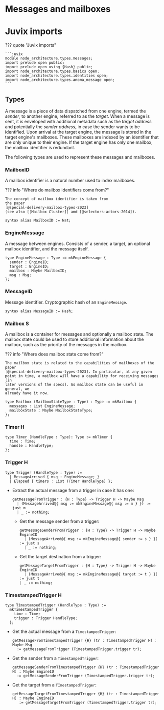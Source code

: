 # Messages and mailboxes

# Juvix imports

??? quote "Juvix imports"

    ```juvix
    module node_architecture.types.messages;
    import prelude open public;
    import prelude open using {Hash} public;
    import node_architecture.types.basics open;
    import node_architecture.types.identities open;
    import node_architecture.types.anoma_message open;
    ```

## Types

A message is a piece of data dispatched from one engine, termed the _sender_, to
another engine, referred to as the _target_. When a message is sent, it is
enveloped with additional metadata such as the _target address_ and potentially
the _sender address_, in case the sender wants to be identified. Upon arrival at
the target engine, the message is stored in the target engine's mailboxes. These
mailboxes are indexed by an identifier that are only unique to their engine. If
the target engine has only one mailbox, the mailbox identifier is redundant.

The following types are used to represent these messages and mailboxes.

### MailboxID

A mailbox identifier is a natural number used to index mailboxes.

??? info "Where do mailbox identifiers come from?"

    The concept of mailbox identifier is taken from
    the paper
    [@special-delivery-mailbox-types-2023]
    (see also [[Mailbox Cluster]] and [@selectors-actors-2014]).

```juvix
syntax alias MailboxID := Nat;
```

### EngineMessage

A message between engines.
Consists of a sender, a target, an optional mailbox identifier, and the message itself.

```juvix
type EngineMessage : Type := mkEngineMessage {
  sender : EngineID;
  target : EngineID;
  mailbox : Maybe MailboxID;
  msg : Msg;
};
```

### MessageID

Message identifier.
Cryptographic hash of an `EngineMessage`.

```juvix
syntax alias MessageID := Hash;
```

### Mailbox S

A mailbox is a container for messages and optionally a mailbox state. The
mailbox state could be used to store additional information about the mailbox,
such as the priority of the messages in the mailbox.

??? info "Where does mailbox state come from?"

    The mailbox state is related to the capabilities of mailboxes of the paper
    [@special-delivery-mailbox-types-2023]. In particular, at any given
    point in time, a mailbox will have a capability for receiving messages (in
    later versions of the specs). As mailbox state can be useful in general, we
    already have it now.

```juvix
type Mailbox (MailboxStateType : Type) : Type := mkMailbox {
  messages : List EngineMessage;
  mailboxState : Maybe MailboxStateType;
};
```

### Timer H

```juvix
type Timer (HandleType : Type): Type := mkTimer {
  time : Time;
  handle : HandleType;
};
```

### Trigger H

```juvix
type Trigger (HandleType : Type) :=
  | MessageArrived { msg : EngineMessage; }
  | Elapsed { timers : List (Timer HandleType) };
```

- Extract the actual message from a trigger in case it has one:

    ```juvix
    getMessageFromTrigger : {H : Type} -> Trigger H -> Maybe Msg
      | (MessageArrived@{ msg := mkEngineMessage@{ msg := m } }) := just m
      | _ := nothing;
    ```

  - Get the message sender from a trigger:

      ```juvix
      getMessageSenderFromTrigger : {H : Type} -> Trigger H -> Maybe EngineID
        | (MessageArrived@{ msg := mkEngineMessage@{ sender := s } }) := just s
        | _ := nothing;
      ```

  - Get the target destination from a trigger:

      ```juvix
      getMessageTargetFromTrigger : {H : Type} -> Trigger H -> Maybe EngineID
        | (MessageArrived@{ msg := mkEngineMessage@{ target := t } }) := just t
      | _ := nothing;
      ```

### TimestampedTrigger H

```juvix
type TimestampedTrigger (HandleType : Type) :=
  mkTimestampedTrigger {
    time : Time;
    trigger : Trigger HandleType;
  };
```

- Get the actual message from a `TimestampedTrigger`:

    ```juvix
    getMessageFromTimestampedTrigger {H} (tr : TimestampedTrigger H) : Maybe Msg
      := getMessageFromTrigger (TimestampedTrigger.trigger tr);
    ```

- Get the sender from a `TimestampedTrigger`:

    ```juvix
    getMessageSenderFromTimestampedTrigger {H} (tr : TimestampedTrigger H) : Maybe EngineID
      := getMessageSenderFromTrigger (TimestampedTrigger.trigger tr);
    ```

- Get the target from a `TImestampedTrigger`:

    ```juvix
    getMessageTargetFromTimestampedTrigger {H} (tr : TimestampedTrigger H) : Maybe EngineID
       := getMessageTargetFromTrigger (TimestampedTrigger.trigger tr);
    ```
